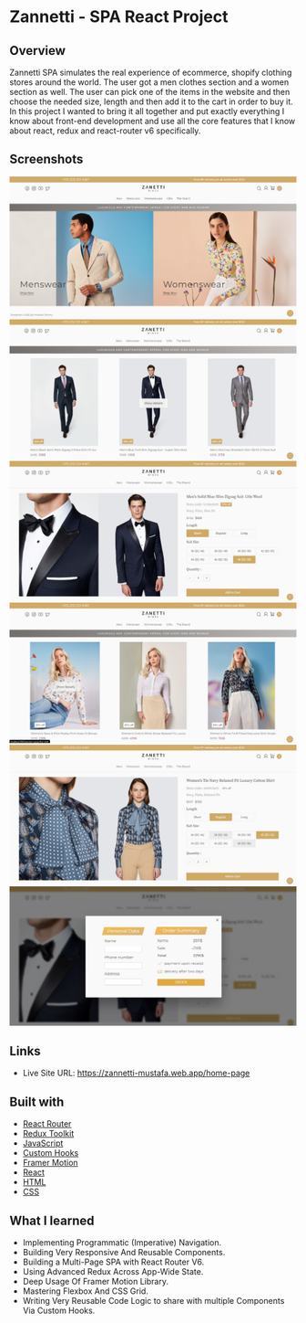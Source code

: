 # Zannetti - SPA React Project

## Overview
Zannetti SPA simulates the real experience of ecommerce, shopify clothing stores around the world. The user got a men clothes section and a women section as well. The user can pick one of the items in the website and then choose the needed size, length and then add it to the cart in order to buy it. In this project I wanted to bring it all together and put exactly everything I know about front-end development and use all the core features that I know about react, redux and react-router v6 specifically.

## Screenshots
![app](https://github.com/MustafaJohnny/Zannetti/blob/master/src/Components/Screenshots/1.jpg?raw=true)
![app](https://github.com/MustafaJohnny/Zannetti/blob/master/src/Components/Screenshots/2.jpg?raw=true)
![app](https://github.com/MustafaJohnny/Zannetti/blob/master/src/Components/Screenshots/3.jpg?raw=true)
![app](https://github.com/MustafaJohnny/Zannetti/blob/master/src/Components/Screenshots/4.jpg?raw=true)
![app](https://github.com/MustafaJohnny/Zannetti/blob/master/src/Components/Screenshots/5.jpg?raw=true)
![app](https://github.com/MustafaJohnny/Zannetti/blob/master/src/Components/Screenshots/6.jpg?raw=true)

## Links

- Live Site URL: https://zannetti-mustafa.web.app/home-page


## Built with

- [React Router](https://reactrouter.com/)
- [Redux Toolkit](https://redux-toolkit.js.org/)
- [JavaScript](https://developer.mozilla.org/en-US/docs/Web/JavaScript)
- [Custom Hooks](https://reactjs.org/docs/hooks-custom.html)
- [Framer Motion](https://www.framer.com/motion/)
- [React](https://reactjs.org/)
- [HTML](https://developer.mozilla.org/en-US/docs/Web/HTML)
- [CSS](https://developer.mozilla.org/en-US/docs/Web/CSS)





## What I learned

- Implementing Programmatic (Imperative) Navigation.
- Building Very Responsive And Reusable Components.
- Building a Multi-Page SPA with React Router V6.
- Using Advanced Redux Across App-Wide State. 
- Deep Usage Of Framer Motion Library.
- Mastering Flexbox And CSS Grid.
- Writing Very Reusable Code Logic to share with multiple Components Via Custom Hooks.
